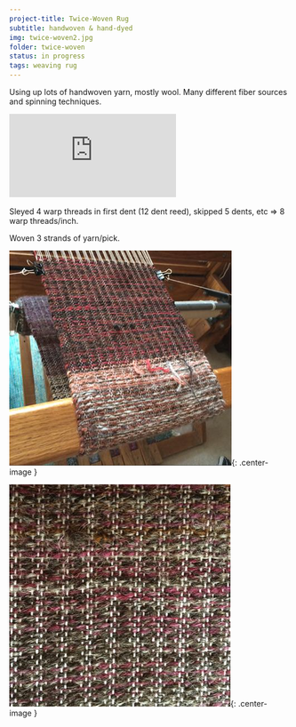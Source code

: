 ```yaml
---
project-title: Twice-Woven Rug
subtitle: handwoven & hand-dyed
img: twice-woven2.jpg
folder: twice-woven
status: in progress
tags: weaving rug
---
```

Using up lots of handwoven yarn, mostly wool. Many different fiber sources and spinning techniques.

![Source for the draft](https://www2.cs.arizona.edu/patterns/weaving/articles/tw_3_4-07.pdf)

Sleyed 4 warp threads in first dent (12 dent reed), skipped 5 dents, etc => 8 warp threads/inch.

Woven 3 strands of yarn/pick.

![Example of weaving on the loom](/assets/img/twice-woven/twice-woven2.jpg){: .center-image }

![Another view](/assets/img/twice-woven/twice-woven1.jpg){: .center-image }
